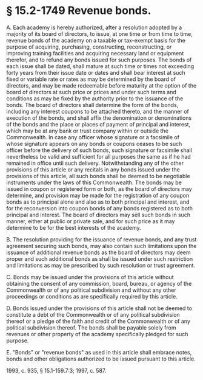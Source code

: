 # § 15.2-1749 Revenue bonds.

<p>A. Each academy is hereby authorized, after a resolution adopted by a majority of its board of directors, to issue, at one time or from time to time, revenue bonds of the academy on a taxable or tax-exempt basis for the purpose of acquiring, purchasing, constructing, reconstructing, or improving training facilities and acquiring necessary land or equipment therefor, and to refund any bonds issued for such purposes. The bonds of each issue shall be dated, shall mature at such time or times not exceeding forty years from their issue date or dates and shall bear interest at such fixed or variable rate or rates as may be determined by the board of directors, and may be made redeemable before maturity at the option of the board of directors at such price or prices and under such terms and conditions as may be fixed by the authority prior to the issuance of the bonds. The board of directors shall determine the form of the bonds, including any interest coupons to be attached thereto, and the manner of execution of the bonds, and shall affix the denomination or denominations of the bonds and the place or places of payment of principal and interest, which may be at any bank or trust company within or outside the Commonwealth. In case any officer whose signature or a facsimile of whose signature appears on any bonds or coupons ceases to be such officer before the delivery of such bonds, such signature or facsimile shall nevertheless be valid and sufficient for all purposes the same as if he had remained in office until such delivery. Notwithstanding any of the other provisions of this article or any recitals in any bonds issued under the provisions of this article, all such bonds shall be deemed to be negotiable instruments under the laws of this Commonwealth. The bonds may be issued in coupon or registered form or both, as the board of directors may determine, and provision may be made for the registration of any coupon bonds as to principal alone and also as to both principal and interest, and for the reconversion into coupon bonds of any bonds registered as to both principal and interest. The board of directors may sell such bonds in such manner, either at public or private sale, and for such price as it may determine to be for the best interests of the academy.</p><p>B. The resolution providing for the issuance of revenue bonds, and any trust agreement securing such bonds, may also contain such limitations upon the issuance of additional revenue bonds as the board of directors may deem proper and such additional bonds as shall be issued under such restriction and limitations as may be prescribed by such resolution or trust agreement.</p><p>C. Bonds may be issued under the provisions of this article without obtaining the consent of any commission, board, bureau, or agency of the Commonwealth or of any political subdivision and without any other proceedings or conditions as are specifically required by this article.</p><p>D. Bonds issued under the provisions of this article shall not be deemed to constitute a debt of the Commonwealth or of any political subdivision thereof or a pledge of the faith and credit of the Commonwealth or of any political subdivision thereof. The bonds shall be payable solely from revenues or other property of the academy specifically pledged for such purpose.</p><p>E. "Bonds" or "revenue bonds" as used in this article shall embrace notes, bonds and other obligations authorized to be issued pursuant to this article.</p><p>1993, c. 935, § 15.1-159.7:3; 1997, c. 587.</p>